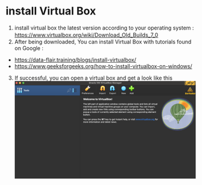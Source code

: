 # install Virtual Box

1. install virtual box the latest version according to your operating system : https://www.virtualbox.org/wiki/Download_Old_Builds_7_0
ㅤ
2. After being downloaded, You can install Virtual Box with tutorials found on Google : 
- https://data-flair.training/blogs/install-virtualbox/
- https://www.geeksforgeeks.org/how-to-install-virtualbox-on-windows/

3. If successful, you can open a virtual box and get a look like this
![virtualbox-1](img/virtualbox/vb1.png)